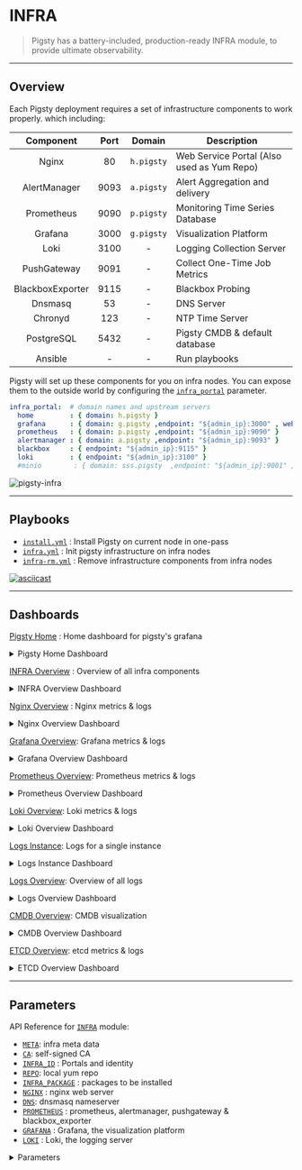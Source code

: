 # INFRA

> Pigsty has a battery-included, production-ready INFRA module, to provide ultimate observability.


----------------

## Overview

Each Pigsty deployment requires a set of infrastructure components to work properly. which including:

|    Component     | Port |   Domain   | Description                                |
|:----------------:|:----:|:----------:|--------------------------------------------|
|      Nginx       |  80  | `h.pigsty` | Web Service Portal (Also used as Yum Repo) |
|   AlertManager   | 9093 | `a.pigsty` | Alert Aggregation and delivery             |
|    Prometheus    | 9090 | `p.pigsty` | Monitoring Time Series Database            |
|     Grafana      | 3000 | `g.pigsty` | Visualization Platform                     |
|       Loki       | 3100 |     -      | Logging Collection Server                  |
|   PushGateway    | 9091 |     -      | Collect One-Time Job Metrics               |
| BlackboxExporter | 9115 |     -      | Blackbox Probing                           |
|     Dnsmasq      |  53  |     -      | DNS Server                                 |
|     Chronyd      | 123  |     -      | NTP Time Server                            |
|    PostgreSQL    | 5432 |     -      | Pigsty CMDB & default database             |
|     Ansible      |  -   |     -      | Run playbooks                              |

Pigsty will set up these components for you on infra nodes. You can expose them to the outside world by configuring the [`infra_portal`](PARAM#infra_portal) parameter.

```yaml
infra_portal:  # domain names and upstream servers
  home         : { domain: h.pigsty }
  grafana      : { domain: g.pigsty ,endpoint: "${admin_ip}:3000" , websocket: true }
  prometheus   : { domain: p.pigsty ,endpoint: "${admin_ip}:9090" }
  alertmanager : { domain: a.pigsty ,endpoint: "${admin_ip}:9093" }
  blackbox     : { endpoint: "${admin_ip}:9115" }
  loki         : { endpoint: "${admin_ip}:3100" }
  #minio        : { domain: sss.pigsty  ,endpoint: "${admin_ip}:9001" ,scheme: https ,websocket: true }
```

![pigsty-infra](https://user-images.githubusercontent.com/8587410/206972543-664ae71b-7ed1-4e82-90bd-5aa44c73bca4.gif)




----------------

## Playbooks

- [`install.yml`](https://github.com/vonng/pigsty/blob/master/install.yml)   : Install Pigsty on current node in one-pass
- [`infra.yml`](https://github.com/vonng/pigsty/blob/master/infra.yml)       : Init pigsty infrastructure on infra nodes
- [`infra-rm.yml`](https://github.com/vonng/pigsty/blob/master/infra-rm.yml) : Remove infrastructure components from infra nodes

[![asciicast](https://asciinema.org/a/566412.svg)](https://asciinema.org/a/566412)


----------------

## Dashboards


[Pigsty Home](https://demo.pigsty.cc/d/pigsty) : Home dashboard for pigsty's grafana

<details><summary>Pigsty Home Dashboard</summary>

[![pigsty-home](https://github.com/Vonng/pigsty/assets/8587410/b9679741-5baf-4a89-b6d0-e9eb4a13814d)](https://demo.pigsty.cc/d/pigsty/)

</details>


[INFRA Overview](https://demo.pigsty.cc/d/infra-overview) : Overview of all infra components

<details><summary>INFRA Overview Dashboard</summary>

[![infra-overview](https://github.com/Vonng/pigsty/assets/8587410/d262ceaa-2d73-4817-88e7-1790c77a5498)](https://demo.pigsty.cc/d/infra-overview/)

</details>


[Nginx Overview](https://demo.pigsty.cc/d/nginx-overview) : Nginx metrics & logs

<details><summary>Nginx Overview Dashboard</summary>

[![nginx-overview](https://github.com/Vonng/pigsty/assets/8587410/08bff428-5f2a-4adb-9c96-479da59ccd2a)](https://demo.pigsty.cc/d/nginx-overview)

</details>


[Grafana Overview](https://demo.pigsty.cc/d/grafana-overview): Grafana metrics & logs

<details><summary>Grafana Overview Dashboard</summary>

[![grafana-overview](https://github.com/Vonng/pigsty/assets/8587410/6801fe16-1b47-4c1b-99aa-6af8b07aee4a)](https://demo.pigsty.cc/d/grafana-overview)

</details>


[Prometheus Overview](https://demo.pigsty.cc/d/prometheus-overview): Prometheus metrics & logs

<details><summary>Prometheus Overview Dashboard</summary>

[![prometheus-overview](https://github.com/Vonng/pigsty/assets/8587410/553f2f60-67a8-401d-abef-a58dd52a5bee)](https://demo.pigsty.cc/d/prometheus-overview)

</details>


[Loki Overview](https://demo.pigsty.cc/d/loki-overview): Loki metrics & logs

<details><summary>Loki Overview Dashboard</summary>

[![loki-overview](https://github.com/Vonng/pigsty/assets/8587410/a70a5d3a-bc8d-4fef-9708-4eabdd0436ff)](https://demo.pigsty.cc/d/loki-overview)

</details>


[Logs Instance](https://demo.pigsty.cc/d/logs-instance): Logs for a single instance

<details><summary>Logs Instance Dashboard</summary>

[![logs-instance](https://github.com/Vonng/pigsty/assets/8587410/246eff0e-d47d-4740-99db-20aca4b8ec55)](https://demo.pigsty.cc/d/logs-instance)

</details>


[Logs Overview](https://demo.pigsty.cc/d/logs-overview): Overview of all logs

<details><summary>Logs Overview Dashboard</summary>

[![logs-overview](https://github.com/Vonng/pigsty/assets/8587410/e0a6c0f5-8cb1-4d70-a327-d9fa815e3f27)](https://demo.pigsty.cc/d/logs-overview)

</details>


[CMDB Overview](https://demo.pigsty.cc/d/cmdb-overview): CMDB visualization

<details><summary>CMDB Overview Dashboard</summary>

[![cmdb-overview](https://github.com/Vonng/pigsty/assets/8587410/9e187204-9d8d-4c31-8885-313f00bbc73f)](https://demo.pigsty.cc/d/cmdb-overview)

</details>


[ETCD Overview](https://demo.pigsty.cc/d/etcd-overview): etcd metrics & logs

<details><summary>ETCD Overview Dashboard</summary>

[![etcd-overview](https://github.com/Vonng/pigsty/assets/8587410/3f268146-9242-42e7-b78f-b5b676155f3f)](https://demo.pigsty.cc/d/etcd-overview)

</details>




----------------

## Parameters

API Reference for [`INFRA`](PARAM#INFRA) module:

- [`META`](PARAM#meta): infra meta data
- [`CA`](PARAM#ca): self-signed CA
- [`INFRA_ID`](PARAM#infra_id) : Portals and identity
- [`REPO`](PARAM#repo): local yum repo
- [`INFRA_PACKAGE`](PARAM#infra_package) : packages to be installed
- [`NGINX`](PARAM#nginx) : nginx web server
- [`DNS`](PARAM#dns): dnsmasq nameserver
- [`PROMETHEUS`](PARAM#prometheus) : prometheus, alertmanager, pushgateway & blackbox_exporter  
- [`GRAFANA`](PARAM#grafana) : Grafana, the visualization platform
- [`LOKI`](PARAM#loki) : Loki, the logging server


<details><summary>Parameters</summary>

| Parameter                                                        | Section                                |    Type    | Level | Comment                                            |
|------------------------------------------------------------------|----------------------------------------|:----------:|:-----:|----------------------------------------------------|
| [`version`](PARAM#version)                                       | [`META`](PARAM#meta)                   |   string   |   G   | pigsty version string                              |
| [`admin_ip`](PARAM#admin_ip)                                     | [`META`](PARAM#meta)                   |     ip     |   G   | admin node ip address                              |
| [`region`](PARAM#region)                                         | [`META`](PARAM#meta)                   |    enum    |   G   | upstream mirror region: default,china,europe       |
| [`proxy_env`](PARAM#proxy_env)                                   | [`META`](PARAM#meta)                   |    dict    |   G   | global proxy env when downloading packages         |
| [`ca_method`](PARAM#ca_method)                                   | [`CA`](PARAM#ca)                       |    enum    |   G   | create,recreate,copy, create by default            |
| [`ca_cn`](PARAM#ca_cn)                                           | [`CA`](PARAM#ca)                       |   string   |   G   | ca common name, fixed as pigsty-ca                 |
| [`cert_validity`](PARAM#cert_validity)                           | [`CA`](PARAM#ca)                       |  interval  |   G   | cert validity, 20 years by default                 |
| [`infra_seq`](PARAM#infra_seq)                                   | [`INFRA_ID`](PARAM#infra_id)           |    int     |   I   | infra node identity, REQUIRED                      |
| [`infra_portal`](PARAM#infra_portal)                             | [`INFRA_ID`](PARAM#infra_id)           |    dict    |   G   | infra services exposed via portal                  |
| [`repo_enabled`](PARAM#repo_enabled)                             | [`REPO`](PARAM#repo)                   |    bool    |  G/I  | create a yum repo on this infra node?              |
| [`repo_home`](PARAM#repo_home)                                   | [`REPO`](PARAM#repo)                   |    path    |   G   | repo home dir, `/www` by default                   |
| [`repo_name`](PARAM#repo_name)                                   | [`REPO`](PARAM#repo)                   |   string   |   G   | repo name, pigsty by default                       |
| [`repo_endpoint`](PARAM#repo_endpoint)                           | [`REPO`](PARAM#repo)                   |    url     |   G   | access point to this repo by domain or ip:port     |
| [`repo_remove`](PARAM#repo_remove)                               | [`REPO`](PARAM#repo)                   |    bool    |  G/A  | remove existing upstream repo                      |
| [`repo_modules`](#repo_modules)                                  | [`REPO`](PARAM#repo)                   |   string   |  G/A  | which repo modules are installed in repo_upstream  |
| [`repo_upstream`](PARAM#repo_upstream)                           | [`REPO`](PARAM#repo)                   | upstream[] |   G   | where to download upstream packages                |
| [`repo_packages`](PARAM#repo_packages)                           | [`REPO`](PARAM#repo)                   |  string[]  |   G   | which packages to be included                      |
| [`repo_url_packages`](PARAM#repo_url_packages)                   | [`REPO`](PARAM#repo)                   |  string[]  |   G   | extra packages from url                            |
| [`infra_packages`](PARAM#infra_packages)                         | [`INFRA_PACKAGE`](PARAM#infra_package) |  string[]  |   G   | packages to be installed on infra nodes            |
| [`infra_packages_pip`](PARAM#infra_packages_pip)                 | [`INFRA_PACKAGE`](PARAM#infra_package) |   string   |   G   | pip installed packages for infra nodes             |
| [`nginx_enabled`](PARAM#nginx_enabled)                           | [`NGINX`](PARAM#nginx)                 |    bool    |  G/I  | enable nginx on this infra node?                   |
| [`nginx_exporter_enabled`](PARAM#nginx_exporter_enabled)         | [`NGINX`](PARAM#nginx)                 |    bool    |  G/I  | enable nginx_exporter on this infra node?          |
| [`nginx_sslmode`](PARAM#nginx_sslmode)                           | [`NGINX`](PARAM#nginx)                 |    enum    |   G   | nginx ssl mode? disable,enable,enforce             |
| [`nginx_home`](PARAM#nginx_home)                                 | [`NGINX`](PARAM#nginx)                 |    path    |   G   | nginx content dir, `/www` by default               |
| [`nginx_port`](PARAM#nginx_port)                                 | [`NGINX`](PARAM#nginx)                 |    port    |   G   | nginx listen port, 80 by default                   |
| [`nginx_ssl_port`](PARAM#nginx_ssl_port)                         | [`NGINX`](PARAM#nginx)                 |    port    |   G   | nginx ssl listen port, 443 by default              |
| [`nginx_navbar`](PARAM#nginx_navbar)                             | [`NGINX`](PARAM#nginx)                 |  index[]   |   G   | nginx index page navigation links                  |
| [`dns_enabled`](PARAM#dns_enabled)                               | [`DNS`](PARAM#dns)                     |    bool    |  G/I  | setup dnsmasq on this infra node?                  |
| [`dns_port`](PARAM#dns_port)                                     | [`DNS`](PARAM#dns)                     |    port    |   G   | dns server listen port, 53 by default              |
| [`dns_records`](PARAM#dns_records)                               | [`DNS`](PARAM#dns)                     |  string[]  |   G   | dynamic dns records resolved by dnsmasq            |
| [`prometheus_enabled`](PARAM#prometheus_enabled)                 | [`PROMETHEUS`](PARAM#prometheus)       |    bool    |  G/I  | enable prometheus on this infra node?              |
| [`prometheus_clean`](PARAM#prometheus_clean)                     | [`PROMETHEUS`](PARAM#prometheus)       |    bool    |  G/A  | clean prometheus data during init?                 |
| [`prometheus_data`](PARAM#prometheus_data)                       | [`PROMETHEUS`](PARAM#prometheus)       |    path    |   G   | prometheus data dir, `/data/prometheus` by default |
| [`prometheus_sd_interval`](PARAM#prometheus_sd_interval)         | [`PROMETHEUS`](PARAM#prometheus)       |  interval  |   G   | prometheus target refresh interval, 5s by default  |
| [`prometheus_scrape_interval`](PARAM#prometheus_scrape_interval) | [`PROMETHEUS`](PARAM#prometheus)       |  interval  |   G   | prometheus scrape & eval interval, 10s by default  |
| [`prometheus_scrape_timeout`](PARAM#prometheus_scrape_timeout)   | [`PROMETHEUS`](PARAM#prometheus)       |  interval  |   G   | prometheus global scrape timeout, 8s by default    |
| [`prometheus_options`](PARAM#prometheus_options)                 | [`PROMETHEUS`](PARAM#prometheus)       |    arg     |   G   | prometheus extra server options                    |
| [`pushgateway_enabled`](PARAM#pushgateway_enabled)               | [`PROMETHEUS`](PARAM#prometheus)       |    bool    |  G/I  | setup pushgateway on this infra node?              |
| [`pushgateway_options`](PARAM#pushgateway_options)               | [`PROMETHEUS`](PARAM#prometheus)       |    arg     |   G   | pushgateway extra server options                   |
| [`blackbox_enabled`](PARAM#blackbox_enabled)                     | [`PROMETHEUS`](PARAM#prometheus)       |    bool    |  G/I  | setup blackbox_exporter on this infra node?        |
| [`blackbox_options`](PARAM#blackbox_options)                     | [`PROMETHEUS`](PARAM#prometheus)       |    arg     |   G   | blackbox_exporter extra server options             |
| [`alertmanager_enabled`](PARAM#alertmanager_enabled)             | [`PROMETHEUS`](PARAM#prometheus)       |    bool    |  G/I  | setup alertmanager on this infra node?             |
| [`alertmanager_options`](PARAM#alertmanager_options)             | [`PROMETHEUS`](PARAM#prometheus)       |    arg     |   G   | alertmanager extra server options                  |
| [`exporter_metrics_path`](PARAM#exporter_metrics_path)           | [`PROMETHEUS`](PARAM#prometheus)       |    path    |   G   | exporter metric path, `/metrics` by default        |
| [`exporter_install`](PARAM#exporter_install)                     | [`PROMETHEUS`](PARAM#prometheus)       |    enum    |   G   | how to install exporter? none,yum,binary           |
| [`exporter_repo_url`](PARAM#exporter_repo_url)                   | [`PROMETHEUS`](PARAM#prometheus)       |    url     |   G   | exporter repo file url if install exporter via yum |
| [`grafana_enabled`](PARAM#grafana_enabled)                       | [`GRAFANA`](PARAM#grafana)             |    bool    |  G/I  | enable grafana on this infra node?                 |
| [`grafana_clean`](PARAM#grafana_clean)                           | [`GRAFANA`](PARAM#grafana)             |    bool    |  G/A  | clean grafana data during init?                    |
| [`grafana_admin_username`](PARAM#grafana_admin_username)         | [`GRAFANA`](PARAM#grafana)             |  username  |   G   | grafana admin username, `admin` by default         |
| [`grafana_admin_password`](PARAM#grafana_admin_password)         | [`GRAFANA`](PARAM#grafana)             |  password  |   G   | grafana admin password, `pigsty` by default        |
| [`grafana_plugin_cache`](PARAM#grafana_plugin_cache)             | [`GRAFANA`](PARAM#grafana)             |    path    |   G   | path to grafana plugins cache tarball              |
| [`grafana_plugin_list`](PARAM#grafana_plugin_list)               | [`GRAFANA`](PARAM#grafana)             |  string[]  |   G   | grafana plugins to be downloaded with grafana-cli  |
| [`loki_enabled`](PARAM#loki_enabled)                             | [`LOKI`](PARAM#loki)                   |    bool    |  G/I  | enable loki on this infra node?                    |
| [`loki_clean`](PARAM#loki_clean)                                 | [`LOKI`](PARAM#loki)                   |    bool    |  G/A  | whether remove existing loki data?                 |
| [`loki_data`](PARAM#loki_data)                                   | [`LOKI`](PARAM#loki)                   |    path    |   G   | loki data dir, `/data/loki` by default             |
| [`loki_retention`](PARAM#loki_retention)                         | [`LOKI`](PARAM#loki)                   |  interval  |   G   | loki log retention period, 15d by default          |


</details>
